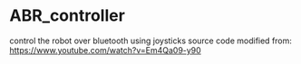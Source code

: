 ABR_controller
==============

control the robot over bluetooth using joysticks
source code modified from:
https://www.youtube.com/watch?v=Em4Qa09-y90
